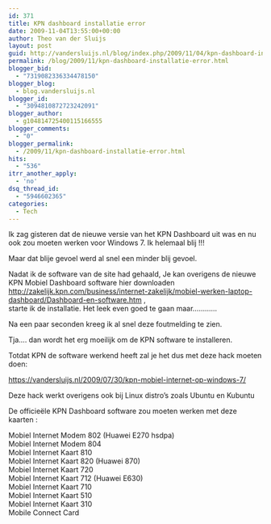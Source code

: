 ```yaml
---
id: 371
title: KPN dashboard installatie error
date: 2009-11-04T13:55:00+00:00
author: Theo van der Sluijs
layout: post
guid: http://vandersluijs.nl/blog/index.php/2009/11/04/kpn-dashboard-installatie-error/
permalink: /blog/2009/11/kpn-dashboard-installatie-error.html
blogger_bid:
  - "7319082336334478150"
blogger_blog:
  - blog.vandersluijs.nl
blogger_id:
  - "3094810872723242091"
blogger_author:
  - g104814725400115166555
blogger_comments:
  - "0"
blogger_permalink:
  - /2009/11/kpn-dashboard-installatie-error.html
hits:
  - "536"
itrr_another_apply:
  - 'no'
dsq_thread_id:
  - "5946602365"
categories:
  - Tech
---
```

Ik zag gisteren dat de nieuwe versie van het KPN Dashboard uit was en nu ook zou moeten werken voor Windows 7. Ik helemaal blij !!! 

Maar dat blije gevoel werd al snel een minder blij gevoel.

Nadat ik de software van de site had gehaald, Je kan overigens de nieuwe KPN Mobiel Dashboard software hier downloaden <http://zakelijk.kpn.com/business/internet-zakelijk/mobiel-werken-laptop-dashboard/Dashboard-en-software.htm> ,   
starte ik de installatie. Het leek even goed te gaan maar…………

Na een paar seconden kreeg ik al snel deze foutmelding te zien. 

Tja…. dan wordt het erg moeilijk om de KPN software te installeren.

Totdat KPN de software werkend heeft zal je het dus met deze hack moeten doen:

<https://vandersluijs.nl/2009/07/30/kpn-mobiel-internet-op-windows-7/>

Deze hack werkt overigens ook bij Linux distro’s zoals Ubuntu en Kubuntu

De officieële KPN Dashboard software zou moeten werken met deze kaarten :

Mobiel Internet Modem 802 (Huawei E270 hsdpa)   
Mobiel Internet Modem 804   
Mobiel Internet Kaart 810   
Mobiel Internet Kaart 820 (Huawei 870)   
Mobiel Internet Kaart 720   
Mobiel Internet Kaart 712 (Huawei E630)   
Mobiel Internet Kaart 710   
Mobiel Internet Kaart 510   
Mobiel Internet Kaart 310   
Mobile Connect Card